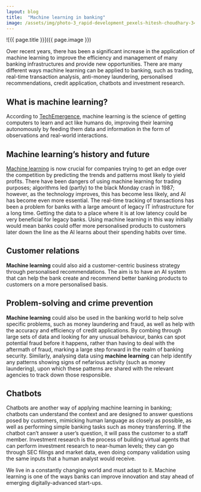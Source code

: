 ```yaml
---
layout: blog
title:  "Machine learning in banking"
image: /assets/img/photo-3_rapid-development_pexels-hitesh-choudhary-340152.jpg
---
```


![{{ page.title }}]({{ page.image }})

Over recent years, there has been a significant increase in the application of machine learning to improve the efficiency and management of many banking infrastructures and provide new opportunities. There are many different ways machine learning can be applied to banking, such as trading, real-time transaction analysis, anti-money laundering, personalised recommendations, credit application, chatbots and investment research.

## What is machine learning?
According to [TechEmergence](https://emerj.com/), machine learning is the science of getting computers to learn and act like humans do, improving their learning autonomously by feeding them data and information in the form of observations and real-world interactions.

## Machine learning’s history and future
[Machine learning](https://headchannel.co.uk/blog/take-artificial-intelligence-home/) is now crucial for companies trying to get an edge over the competition by predicting the trends and patterns most likely to yield profits. There have been dangers of using machine learning for trading purposes; algorithms led (partly) to the black Monday crash in 1987; however, as the technology improves, this has become less likely, and AI has become even more essential. The real-time tracking of transactions has been a problem for banks with a large amount of legacy IT infrastructure for a long time. Getting the data to a place where it is at low latency could be very beneficial for legacy banks. Using machine learning in this way initially would mean banks could offer more personalised products to customers later down the line as the AI learns about their spending habits over time.

## Customer relations
**Machine learning** could also aid a customer-centric business strategy through personalised recommendations. The aim is to have an AI system that can help the bank create and recommend better banking products to customers on a more personalised basis.

## Problem-solving and crime prevention
**Machine learning** could also be used in the banking world to help solve specific problems, such as money laundering and fraud, as well as help with the accuracy and efficiency of credit applications. By combing through large sets of data and looking for any unusual behaviour, banks can spot potential fraud before it happens, rather than having to deal with the aftermath of fraud, marking a large step forward in the realm of banking security. Similarly, analysing data using **machine learning** can help identify any patterns showing signs of nefarious activity (such as money laundering), upon which these patterns are shared with the relevant agencies to track down those responsible.

## Chatbots
Chatbots are another way of applying machine learning in banking; chatbots can understand the context and are designed to answer questions posed by customers, mimicking human language as closely as possible, as well as performing simple banking tasks such as money transferring. If the chatbot can’t answer a user’s question, it will pass the customer to a staff member. Investment research is the process of building virtual agents that can perform investment research to near-human levels; they can go through SEC filings and market data, even doing company validation using the same inputs that a human analyst would receive.

We live in a constantly changing world and must adapt to it. Machine learning is one of the ways banks can improve innovation and stay ahead of emerging digitally-advanced start-ups.
